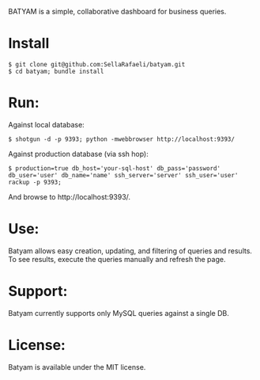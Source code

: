 BATYAM is a simple, collaborative dashboard for business queries. 

# Install

    $ git clone git@github.com:SellaRafaeli/batyam.git
    $ cd batyam; bundle install 

# Run:
Against local database:
    
    $ shotgun -d -p 9393; python -mwebbrowser http://localhost:9393/

Against production database (via ssh hop):
    
    $ production=true db_host='your-sql-host' db_pass='password' db_user='user' db_name='name' ssh_server='server' ssh_user='user' rackup -p 9393; 
    
And browse to http://localhost:9393/.

# Use:
Batyam allows easy creation, updating, and filtering of queries and results. To see results, execute the queries manually and refresh the page. 

# Support:
Batyam currently supports only MySQL queries against a single DB. 

# License:
Batyam is available under the MIT license. 
